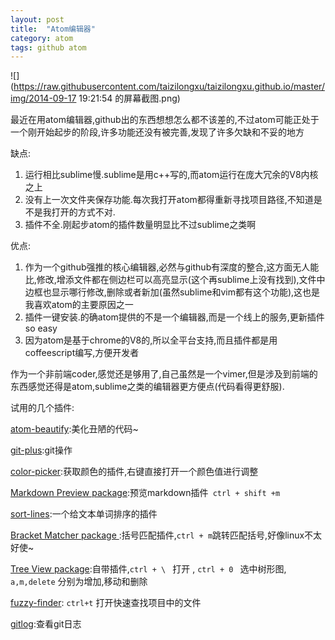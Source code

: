 ```yaml
---
layout: post
title:  "Atom编辑器"
category: atom
tags: github atom
---
```


![](https://raw.githubusercontent.com/taizilongxu/taizilongxu.github.io/master/img/2014-09-17 19:21:54 的屏幕截图.png)

最近在用atom编辑器,github出的东西想想怎么都不该差的,不过atom可能正处于一个刚开始起步的阶段,许多功能还没有被完善,发现了许多欠缺和不妥的地方

缺点:

1. 运行相比sublime慢.sublime是用c++写的,而atom运行在庞大冗余的V8内核之上
2. 没有上一次文件夹保存功能.每次我打开atom都得重新寻找项目路径,不知道是不是我打开的方式不对.
3. 插件不全.刚起步atom的插件数量明显比不过sublime之类啊

优点:

1. 作为一个github强推的核心编辑器,必然与github有深度的整合,这方面无人能比,修改,增添文件都在侧边栏可以高亮显示(这个再sublime上没有找到),文件中边框也显示哪行修改,删除或者新加(虽然sublime和vim都有这个功能),这也是我喜欢atom的主要原因之一
2. 插件一键安装.的确atom提供的不是一个编辑器,而是一个线上的服务,更新插件so easy
3. 因为atom是基于chrome的V8的,所以全平台支持,而且插件都是用coffeescript编写,方便开发者

作为一个非前端coder,感觉还是够用了,自己虽然是一个vimer,但是涉及到前端的东西感觉还得是atom,sublime之类的编辑器更方便点(代码看得更舒服).

试用的几个插件:

[atom-beautify](https://atom.io/packages/atom-beautify):美化丑陋的代码~

[git-plus](https://atom.io/packages/git-plus):git操作

[color-picker](https://atom.io/packages/color-picker):获取颜色的插件,右键直接打开一个颜色值进行调整

[Markdown Preview package](https://atom.io/packages/markdown-preview):预览markdown插件``` ctrl + shift +m```

[sort-lines](https://atom.io/packages/sort-lines):一个给文本单词排序的插件

[Bracket Matcher package ](https://atom.io/packages/bracket-matcher):括号匹配插件,```ctrl + m```跳转匹配括号,好像linux不太好使~

[Tree View package]( ):自带插件,```ctrl + \ ``` 打开 , ```ctrl + 0 ``` 选中树形图, ```a,m,delete``` 分别为增加,移动和删除

[fuzzy-finder](https://atom.io/packages/fuzzy-finder): ```ctrl+t``` 打开快速查找项目中的文件

[gitlog](https://atom.io/packages/git-log):查看git日志
